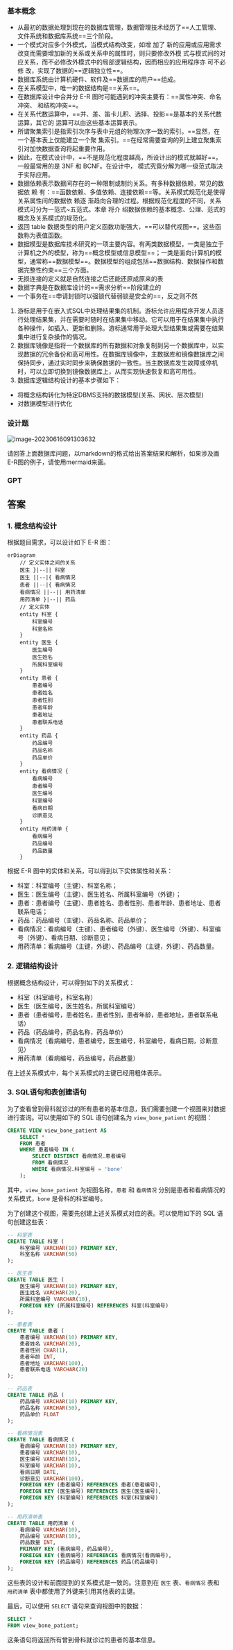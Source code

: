 ### 基本概念

- 从最初的数据处理到现在的数据库管理，数据管理技术经历了==人工管理、文件系统和数据库系统==三个阶段。
- 一个模式对应多个外模式，当模式结构改变，如增 加了 新的应用或应用需求改变而需要增加新的关系或关系中的属性时，则只要修改外模 式与模式间的对应关系，而不必修改外模式中的局部逻辑结构，因而相应的应用程序亦 可不必修 改，实现了数据的==逻辑独立性==。
- 数据库系统由计算机硬件、软件及==数据库的用户==组成。
- 在关系模型中，唯一的数据结构是==关系==。
- 在数据库设计中合并分 E-R 图时可能遇到的冲突主要有：==属性冲突、命名冲突、 和结构冲突==。
- 在关系代数运算中，==并、差、笛卡儿积、选择、投影==是基本的关系代数运算，其它的 运算可以由这些基本运算表示。
- 所谓聚集索引是指索引次序与表中元组的物理次序一致的索引。==显然，在一个基本表上仅能建立一个聚 集索引。==在经常需要查询的列上建立聚集索引对加快数据查询将起重要作用。
- 因此，在模式设计中，==不是规范化程度越高，所设计出的模式就越好==。一般最常用的是 3NF 和 BCNF。在设计中， 模式究竟分解为哪一级范式取决于实际应用。
- 数据依赖表示数据间存在的一种限制或制约关系。有多种数据依赖，常见的数据依 赖 有：==函数依赖、多值依赖、连接依赖==等。关系模式规范化是使得关系属性间的数据依 赖逐 渐趋向合理的过程。根据规范化程度的不同，关系模式可分为一范式~五范式。本章 将介 绍数据依赖的基本概念、公理、范式的概念及关系模式的规范化。
- 返回 table 数据类型的用户定义函数功能强大，==可以替代视图==。这些函数称为表值函数。
- 数据模型是数据库技术研究的一项主要内容。有两类数据模型，一类是独立于计算机之外的模型，称为==概念模型或信息模型==；一类是面向计算机的模型，通常称==数据模型==。数据模型的组成包括==数据结构、数据操作和数据完整性约束==三个方面。
- 无损连接的定义就是自然连接之后还能还原成原来的表
- 数据字典是在数据库设计的==需求分析==阶段建立的
- 一个事务在==申请封锁时以强锁代替弱锁是安全的==，反之则不然

1. 游标是用于在嵌入式SQL中处理结果集的机制。游标允许应用程序开发人员逐行处理结果集，并在需要时随时在结果集中移动。它可以用于在结果集中执行各种操作，如插入、更新和删除。游标通常用于处理大型结果集或需要在结果集中进行复杂操作的情况。
2. 数据库镜像是指将一个数据库的所有数据和对象复制到另一个数据库中，以实现数据的冗余备份和高可用性。在数据库镜像中，主数据库和镜像数据库之间保持同步，通过实时同步来确保数据的一致性。当主数据库发生故障或停机时，可以立即切换到镜像数据库上，从而实现快速恢复和高可用性。
3. 数据库逻辑结构设计的基本步骤如下：

- 将概念结构转化为特定DBMS支持的数据模型(关系、网状、层次模型)
- 对数据模型进行优化









### 设计题

![image-20230616091303632](最后一套题总结.assets/image-20230616091303632.png)

请回答上面数据库问题，以markdown的格式给出答案结果和解析，如果涉及画E-R图的例子，请使用mermaid来画。

### GPT

## 答案

### 1. 概念结构设计

根据题目需求，可以设计如下 E-R 图：

```mermaid
erDiagram
	// 定义实体之间的关系
    医生 }|--|| 科室
    医生 ||--|{ 看病情况
    患者 ||--|{ 看病情况
    看病情况 ||--|| 用药清单
    用药清单 }|--|| 药品
    // 定义实体
    entity 科室 {
        科室编号
        科室名称
    }
    entity 医生 {
        医生编号
        医生姓名
        所属科室编号
    }
    entity 患者 {
        患者编号
        患者姓名
        患者性别
        患者年龄
        患者地址
        患者联系电话
    }
    entity 药品 {
        药品编号
        药品名称
        药品单价
    }
    entity 看病情况 {
        看病编号
        患者编号
        医生编号
        科室编号
        看病日期
        诊断意见
    }
    entity 用药清单 {
        看病编号
        药品编号
        药品数量
    }
```

根据 E-R 图中的实体和关系，可以得到以下实体属性和关系：

- 科室：科室编号（主键）、科室名称；
- 医生：医生编号（主键）、医生姓名、所属科室编号（外键）；
- 患者：患者编号（主键）、患者姓名、患者性别、患者年龄、患者地址、患者联系电话；
- 药品：药品编号（主键）、药品名称、药品单价；
- 看病情况：看病编号（主键）、患者编号（外键）、医生编号（外键）、科室编号（外键）、看病日期、诊断意见；
- 用药清单：看病编号（主键，外键）、药品编号（主键，外键）、药品数量。

### 2. 逻辑结构设计

根据概念结构设计，可以得到如下的关系模式：

- 科室（科室编号，科室名称）
- 医生（医生编号，医生姓名，所属科室编号）
- 患者（患者编号，患者姓名，患者性别，患者年龄，患者地址，患者联系电话）
- 药品（药品编号，药品名称，药品单价）
- 看病情况（看病编号，患者编号，医生编号，科室编号，看病日期，诊断意见）
- 用药清单（看病编号，药品编号，药品数量）

在上述关系模式中，每个关系模式的主键已经用粗体表示。

### 3. SQL语句和表创建语句

为了查看曾到骨科就诊过的所有患者的基本信息，我们需要创建一个视图来对数据进行查询。可以使用如下的 SQL 语句创建名为 `view_bone_patient` 的视图：

```sql
CREATE VIEW view_bone_patient AS
    SELECT *
    FROM 患者
    WHERE 患者编号 IN (
        SELECT DISTINCT 看病情况.患者编号
        FROM 看病情况
        WHERE 看病情况.科室编号 = 'bone'
    );
```

其中，`view_bone_patient` 为视图名称，`患者` 和 `看病情况` 分别是患者和看病情况的关系模式，`bone` 是骨科的科室编号。

为了创建这个视图，需要先创建上述关系模式对应的表。可以使用如下的 SQL 语句创建这些表：

```sql
-- 科室表
CREATE TABLE 科室 (
    科室编号 VARCHAR(10) PRIMARY KEY,
    科室名称 VARCHAR(50)
);

-- 医生表
CREATE TABLE 医生 (
    医生编号 VARCHAR(10) PRIMARY KEY,
    医生姓名 VARCHAR(20),
    所属科室编号 VARCHAR(10),
    FOREIGN KEY (所属科室编号) REFERENCES 科室(科室编号)
);

-- 患者表
CREATE TABLE 患者 (
    患者编号 VARCHAR(10) PRIMARY KEY,
    患者姓名 VARCHAR(20),
    患者性别 CHAR(1),
    患者年龄 INT,
    患者地址 VARCHAR(100),
    患者联系电话 VARCHAR(20)
);

-- 药品表
CREATE TABLE 药品 (
    药品编号 VARCHAR(10) PRIMARY KEY,
    药品名称 VARCHAR(50),
    药品单价 FLOAT
);

-- 看病情况表
CREATE TABLE 看病情况 (
    看病编号 VARCHAR(10) PRIMARY KEY,
    患者编号 VARCHAR(10),
    医生编号 VARCHAR(10),
    科室编号 VARCHAR(10),
    看病日期 DATE,
    诊断意见 VARCHAR(100),
    FOREIGN KEY (患者编号) REFERENCES 患者(患者编号),
    FOREIGN KEY (医生编号) REFERENCES 医生(医生编号),
    FOREIGN KEY (科室编号) REFERENCES 科室(科室编号)
);

-- 用药清单表
CREATE TABLE 用药清单 (
    看病编号 VARCHAR(10),
    药品编号 VARCHAR(10),
    药品数量 INT,
    PRIMARY KEY (看病编号, 药品编号),
    FOREIGN KEY (看病编号) REFERENCES 看病情况(看病编号),
    FOREIGN KEY (药品编号) REFERENCES 药品(药品编号)
);
```

这些表的设计和前面提到的关系模式是一致的。注意到在 `医生` 表、`看病情况` 表和 `用药清单` 表中都使用了外键来引用其他表的主键。

最后，可以使用 `SELECT` 语句来查询视图中的数据：

```sql
SELECT *
FROM view_bone_patient;
```

这条语句将返回所有曾到骨科就诊过的患者的基本信息。
